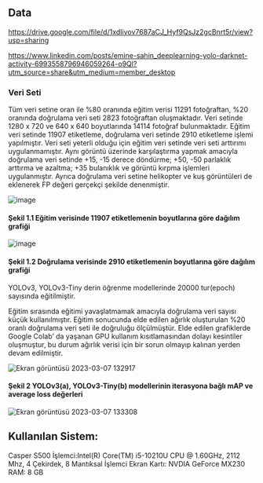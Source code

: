 ## Data
https://drive.google.com/file/d/1xdIivov7687aCJ_Hyf9QsJz2gcBnrt5r/view?usp=sharing

https://www.linkedin.com/posts/emine-sahin_deeplearning-yolo-darknet-activity-6993558796946059264-o9Ql?utm_source=share&utm_medium=member_desktop
 
 ### Veri Seti

Tüm veri setine oran ile %80 oranında eğitim verisi 11291 fotoğraftan, %20 oranında doğrulama veri seti 2823 fotoğraftan oluşmaktadır. Veri setinde 1280 x 720 ve 640 x 640 boyutlarında 14114 fotoğraf bulunmaktadır.  Eğitim veri setinde 11907 etiketleme, doğrulama veri setinde 2910 etiketleme işlemi yapılmıştır.
Veri seti yeterli olduğu için eğitim veri setinde veri seti arttırımı uygulanmamıştır. Aynı görüntü üzerinde karşılaştırma yapmak amacıyla doğrulama veri setinde +15, -15 derece döndürme; +50, -50 parlaklık arttırma ve azaltma; +35 bulanıklık ve görüntü kırpma işlemleri uygulanmıştır. Ayrıca doğrulama veri setine helikopter ve kuş görüntüleri de eklenerek FP değeri gerçekçi şekilde denenmiştir. 

![image](https://user-images.githubusercontent.com/114474881/223395646-7134a3e3-7aef-4af3-8f03-5cea576ff60b.png)

#### Şekil 1.1 Eğitim verisinde 11907 etiketlemenin boyutlarına göre dağılım grafiği

![image](https://user-images.githubusercontent.com/114474881/223395720-412940d3-a72d-4f6a-8cf4-bbf2f1643032.png)

#### Şekil 1.2 Doğrulama verisinde 2910 etiketlemenin boyutlarına göre dağılım grafiği

YOLOv3, YOLOv3-Tiny derin öğrenme modellerinde 20000 tur(epoch) sayısında eğitilmiştir.

Eğitim sırasında eğitimi yavaşlatmamak amacıyla doğrulama veri sayısı küçük kullanılmıştır. Eğitim sonucunda elde edilen ağırlık oluşturulan %20 oranlı doğrulama veri seti ile doğruluğu ölçülmüştür.
Elde edilen grafiklerde Google Colab’ da yaşanan GPU kullanım kısıtlamasından dolayı kesintiler oluşmuştur, bu durum ağırlık verisi için bir sorun olmayıp kalınan yerden devam edilmiştir.

![Ekran görüntüsü 2023-03-07 132917](https://user-images.githubusercontent.com/114474881/223396315-02882192-993b-45d6-bc07-a97d65adf3f3.jpg)

#### Şekil 2 YOLOv3(a), YOLOv3-Tiny(b) modellerinin iterasyona bağlı mAP ve average loss değerleri

![Ekran görüntüsü 2023-03-07 133308](https://user-images.githubusercontent.com/114474881/223397306-e08f6187-c102-4829-b009-ce99c136d315.jpg)

## Kullanılan Sistem: 
Casper S500
İşlemci:Intel(R) Core(TM) i5-10210U CPU @ 1.60GHz, 2112 Mhz, 4 Çekirdek, 8 Mantıksal İşlemci
Ekran Kartı: NVDIA GeForce MX230
RAM: 8 GB
